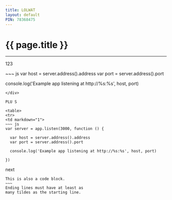 ```yaml
---
title: LOLWAT
layout: default
PIN: 78368475
---
```


# {{ page.title }}

-------

123
<div markdown="1">
~~~ js
var host = server.address().address
var port = server.address().port

console.log('Example app listening at http://%s:%s', host, port)
~~~
</div>

PLU S

<table>
<tr>
<td markdown="1">
~~~ js
var server = app.listen(3000, function () {

  var host = server.address().address
  var port = server.address().port

  console.log('Example app listening at http://%s:%s', host, port)

})
~~~
</td>
</tr>
</table>

next

~~~~~~
This is also a code block.
~~~
Ending lines must have at least as
many tildes as the starting line.
~~~~~~~~~~~~


  
  
